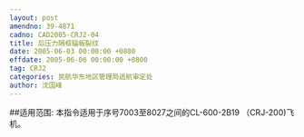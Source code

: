 ```yaml
---
layout: post
amendno: 39-4871
cadno: CAD2005-CRJ2-04
title: 后压力隔框辐板裂纹
date: 2005-06-03 00:00:00 +0800
effdate: 2005-06-06 00:00:00 +0800
tag: CRJ2
categories: 民航华东地区管理局适航审定处
author: 沈国峰
---
```


##适用范围:
本指令适用于序号7003至8027之间的CL-600-2B19 （CRJ-200)飞机。

